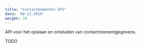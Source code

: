 ```yaml
---
title: "Contactmomenten API"
date: '08-11-2019'
weight: 10
---
```


API voor het opslaan en ontsluiten van contactmomentgegevens.

TODO
